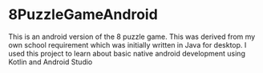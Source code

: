 # 8PuzzleGameAndroid
This is an android version of the 8 puzzle game. This was derived from my own school requirement which was initially written in Java for desktop. I used this project to learn about basic native android development using Kotlin and Android Studio
